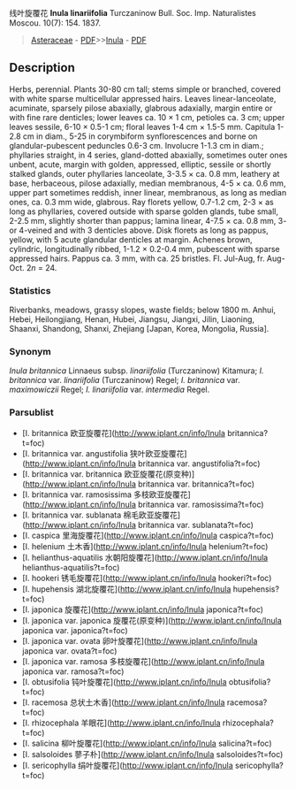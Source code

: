 线叶旋覆花 **Inula linariifolia** Turczaninow Bull. Soc. Imp. Naturalistes Moscou. 10(7): 154. 1837.

> [Asteraceae](http://www.iplant.cn/info/Asteraceae?t=foc) - [PDF](http://www.iplant.cn/foc/pdf/Asteraceae.pdf)>>[Inula](http://www.iplant.cn/info/Inula?t=foc) - [PDF](http://www.iplant.cn/foc/pdf/Inula.pdf)

## Description

Herbs, perennial. Plants 30-80 cm tall; stems simple or branched, covered with white sparse multicellular appressed hairs. Leaves linear-lanceolate, acuminate, sparsely pilose abaxially, glabrous adaxially, margin entire or with fine rare denticles; lower leaves ca. 10 × 1 cm, petioles ca. 3 cm; upper leaves sessile, 6-10 × 0.5-1 cm; floral leaves 1-4 cm × 1.5-5 mm. Capitula 1-2.8 cm in diam., 5-25 in corymbiform synflorescences and borne on glandular-pubescent peduncles 0.6-3 cm. Involucre 1-1.3 cm in diam.; phyllaries straight, in 4 series, gland-dotted abaxially, sometimes outer ones unbent, acute, margin with golden, appressed, elliptic, sessile or shortly stalked glands, outer phyllaries lanceolate, 3-3.5 × ca. 0.8 mm, leathery at base, herbaceous, pilose adaxially, median membranous, 4-5 × ca. 0.6 mm, upper part sometimes reddish, inner linear, membranous, as long as median ones, ca. 0.3 mm wide, glabrous. Ray florets yellow, 0.7-1.2 cm, 2-3 × as long as phyllaries, covered outside with sparse golden glands, tube small, 2-2.5 mm, slightly shorter than pappus; lamina linear, 4-7.5 × ca. 0.8 mm, 3- or 4-veined and with 3 denticles above. Disk florets as long as pappus, yellow, with 5 acute glandular denticles at margin. Achenes brown, cylindric, longitudinally ribbed, 1-1.2 × 0.2-0.4 mm, pubescent with sparse appressed hairs. Pappus ca. 3 mm, with ca. 25 bristles. Fl. Jul-Aug, fr. Aug-Oct. 2*n* = 24.

### Statistics
Riverbanks, meadows, grassy slopes, waste fields; below 1800 m. Anhui, Hebei, Heilongjiang, Henan, Hubei, Jiangsu, Jiangxi, Jilin, Liaoning, Shaanxi, Shandong, Shanxi, Zhejiang [Japan, Korea, Mongolia, Russia].

### Synonym
*Inula britannica* Linnaeus subsp. *linariifolia* (Turczaninow) Kitamura; *I. britannica* var. *linariifolia* (Turczaninow) Regel; *I. britannica* var. *maximowiczii* Regel; *I. linariifolia* var. *intermedia* Regel.

### Parsublist

* [I.  britannica  欧亚旋覆花](http://www.iplant.cn/info/Inula britannica?t=foc)
* [I.  britannica var. angustifolia  狭叶欧亚旋覆花](http://www.iplant.cn/info/Inula britannica var. angustifolia?t=foc)
* [I.  britannica var. britannica  欧亚旋覆花(原变种)](http://www.iplant.cn/info/Inula britannica var. britannica?t=foc)
* [I.  britannica var. ramosissima  多枝欧亚旋覆花](http://www.iplant.cn/info/Inula britannica var. ramosissima?t=foc)
* [I.  britannica var. sublanata  棉毛欧亚旋覆花](http://www.iplant.cn/info/Inula britannica var. sublanata?t=foc)
* [I.  caspica  里海旋覆花](http://www.iplant.cn/info/Inula caspica?t=foc)
* [I.  helenium  土木香](http://www.iplant.cn/info/Inula helenium?t=foc)
* [I.  helianthus-aquatilis  水朝阳旋覆花](http://www.iplant.cn/info/Inula helianthus-aquatilis?t=foc)
* [I.  hookeri  锈毛旋覆花](http://www.iplant.cn/info/Inula hookeri?t=foc)
* [I.  hupehensis  湖北旋覆花](http://www.iplant.cn/info/Inula hupehensis?t=foc)
* [I.  japonica  旋覆花](http://www.iplant.cn/info/Inula japonica?t=foc)
* [I.  japonica var. japonica  旋覆花(原变种)](http://www.iplant.cn/info/Inula japonica var. japonica?t=foc)
* [I.  japonica var. ovata  卵叶旋覆花](http://www.iplant.cn/info/Inula japonica var. ovata?t=foc)
* [I.  japonica var. ramosa  多枝旋覆花](http://www.iplant.cn/info/Inula japonica var. ramosa?t=foc)
* [I.  obtusifolia  钝叶旋覆花](http://www.iplant.cn/info/Inula obtusifolia?t=foc)
* [I.  racemosa  总状土木香](http://www.iplant.cn/info/Inula racemosa?t=foc)
* [I.  rhizocephala  羊眼花](http://www.iplant.cn/info/Inula rhizocephala?t=foc)
* [I.  salicina  柳叶旋覆花](http://www.iplant.cn/info/Inula salicina?t=foc)
* [I.  salsoloides  蓼子朴](http://www.iplant.cn/info/Inula salsoloides?t=foc)
* [I.  sericophylla  绢叶旋覆花](http://www.iplant.cn/info/Inula sericophylla?t=foc)
